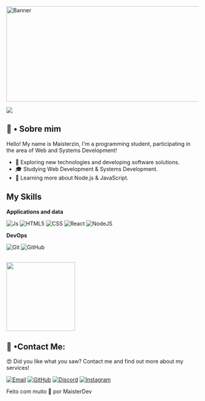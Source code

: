 <img src="https://media.discordapp.net/attachments/1267577998706606120/1308810433091600488/MaisterDevBanner2.jpg?ex=678dbd73&is=678c6bf3&hm=c03585349d2e3b09dedd3df7d6c536e55e1ad1bc845690d7ad73e52d07845ded&=&format=webp" alt="Banner" height="250" width="1000">




![](https://komarev.com/ghpvc/?username=maisterdev&color=006bed)

## 👋 • Sobre mim

Hello! My name is Maisterzin, I'm a programming student, participating in the area of ​​Web and Systems Development!

- 🤔 Exploring new technologies and developing software solutions.
- 🎓 Studying Web Development & Systems Development.
- 🌱 Learning more about Node.js & JavaScript.

## My Skills

**Applications and data**

![Js](https://img.shields.io/badge/JavaScript-F7DF1E.svg?style=for-the-badge&logo=JavaScript&logoColor=black)
![HTML5](https://img.shields.io/badge/HTML5-E34F26.svg?style=for-the-badge&logo=HTML5&logoColor=white)
![CSS](https://img.shields.io/badge/CSS3-1572B6.svg?style=for-the-badge&logo=CSS3&logoColor=white)
![React](https://img.shields.io/badge/React-61DAFB.svg?style=for-the-badge&logo=React&logoColor=black)
![NodeJS](https://img.shields.io/badge/Node.js-5FA04E.svg?style=for-the-badge&logo=nodedotjs&logoColor=white)


**DevOps**

![Git](https://img.shields.io/badge/Git-F05032.svg?style=for-the-badge&logo=Git&logoColor=white)
![GitHub](https://img.shields.io/badge/GitHub-181717.svg?style=for-the-badge&logo=GitHub&logoColor=white)



<br/>

<a href="https://github.com/maisterdev" title="Perfil do MaisterDev">
  <img height="180em" src="https://github-readme-stats.vercel.app/api?username=maisterdev&theme=dracula&show_icons=true" />
</a>

## 📩 •Contact Me:

😍 Did you like what you saw? Contact me and find out more about my services!

[![Email](https://img.shields.io/badge/Gmail-D14836?style=for-the-badge&logo=gmail&logoColor=white)](mailto:maisterzin.dev@gmail.com)
[![GitHub](https://img.shields.io/github/followers/maisterdev?label=follow&style=social)](https://github.com/maisterdev)
[![Discord](https://img.shields.io/badge/Discord-5865F2.svg?style=for-the-badge&logo=Discord&logoColor=white)](https://discord.gg/aD957ZTBUp)
[![Instagram](https://img.shields.io/badge/Instagram-FF0069.svg?style=for-the-badge&logo=Instagram&logoColor=white)](https://www.instagram.com/maisterzin.dev/)

Feito com muito 🤍 por MaisterDev
